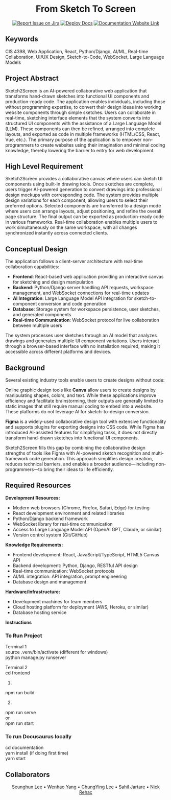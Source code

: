 <div align="center">

# From Sketch To Screen
[![Report Issue on Jira](https://img.shields.io/badge/Report%20Issues-Jira-0052CC?style=flat&logo=jira-software)](https://temple-cis-projects-in-cs.atlassian.net/jira/software/c/projects/DT/issues)
[![Deploy Docs](https://github.com/ApplebaumIan/tu-cis-4398-docs-template/actions/workflows/deploy.yml/badge.svg)](https://github.com/ApplebaumIan/tu-cis-4398-docs-template/actions/workflows/deploy.yml)
[![Documentation Website Link](https://img.shields.io/badge/-Documentation%20Website-brightgreen)](https://applebaumian.github.io/tu-cis-4398-docs-template/)


</div>


## Keywords

CIS 4398, Web Application, React, Python/Django, AI/ML, Real-time Collaboration, UI/UX Design, Sketch-to-Code, WebSocket, Large Language Models

## Project Abstract

Sketch2Screen is an AI-powered collaborative web application that transforms hand-drawn sketches into functional UI components and production-ready code. The application enables individuals, including those without programming expertise, to convert their design ideas into working website components through simple sketches. Users can collaborate in real-time, sketching interface elements that the system converts into structured UI components with the assistance of a Large Language Model (LLM). These components can then be refined, arranged into complete layouts, and exported as code in multiple frameworks (HTML/CSS, React, Vue, etc.). The primary purpose of the application is to empower non-programmers to create websites using their imagination and minimal coding knowledge, thereby lowering the barrier to entry for web development.

## High Level Requirement

Sketch2Screen provides a collaborative canvas where users can sketch UI components using built-in drawing tools. Once sketches are complete, users trigger AI-powered generation to convert drawings into professional design mockups with corresponding code. The system provides multiple design variations for each component, allowing users to select their preferred options. Selected components are transferred to a design mode where users can arrange layouts, adjust positioning, and refine the overall page structure. The final output can be exported as production-ready code in various frameworks. Real-time collaboration enables multiple users to work simultaneously on the same workspace, with all changes synchronized instantly across connected clients.

## Conceptual Design

The application follows a client-server architecture with real-time collaboration capabilities:

- **Frontend**: React-based web application providing an interactive canvas for sketching and design manipulation
- **Backend**: Python/Django server handling API requests, workspace management, and WebSocket connections for real-time updates
- **AI Integration**: Large Language Model API integration for sketch-to-component conversion and code generation
- **Database**: Storage system for workspace persistence, user sketches, and generated components
- **Real-time Communication**: WebSocket protocol for live collaboration between multiple users

The system processes user sketches through an AI model that analyzes drawings and generates multiple UI component variations. Users interact through a browser-based interface with no installation required, making it accessible across different platforms and devices.

## Background

Several existing industry tools enable users to create designs without code:

Online graphic design tools like **Canva** allow users to create designs by manipulating shapes, colors, and text. While these applications improve efficiency and facilitate brainstorming, their outputs are generally limited to static images that still require manual coding to embed into a website. These platforms do not leverage AI for sketch-to-design conversion.

**Figma** is a widely-used collaborative design tool with extensive functionality and supports plugins for exporting designs into CSS code. While Figma has introduced AI-assisted features for simplifying tasks, it does not directly transform hand-drawn sketches into functional UI components.

Sketch2Screen fills this gap by combining the collaborative design strengths of tools like Figma with AI-powered sketch recognition and multi-framework code generation. This approach simplifies design creation, reduces technical barriers, and enables a broader audience—including non-programmers—to bring their ideas to life efficiently.

## Required Resources

**Development Resources:**
- Modern web browsers (Chrome, Firefox, Safari, Edge) for testing
- React development environment and related libraries
- Python/Django backend framework
- WebSocket library for real-time communication
- Access to Large Language Model API (OpenAI GPT, Claude, or similar)
- Version control system (Git/GitHub)

**Knowledge Requirements:**
- Frontend development: React, JavaScript/TypeScript, HTML5 Canvas API
- Backend development: Python, Django, RESTful API design
- Real-time communication: WebSocket protocols
- AI/ML integration: API integration, prompt engineering
- Database design and management

**Hardware/Infrastructure:**
- Development machines for team members
- Cloud hosting platform for deployment (AWS, Heroku, or similar)
- Database hosting service

**Instructions**

### To Run Project

Terminal 1  
source .venv/bin/activate (different for windows)  
python manage.py runserver  

Terminal 2  
cd frontend  

1.  
npm run build  

2.  
npm run serve  
or  
npm run start  

### To run Docusaurus locally
cd documentation  
yarn install (if doing first time)  
yarn start  


## Collaborators

<div align="center">

[//]: # (Replace with your collaborators)
[Seunghun Lee](https://github.com/edicyl) • [Wenhao Yang](https://github.com/Iderad) • [ChungYing Lee](https://github.com/e22440228) • [Sahil Jartare](https://github.com/Sahil-Jartare) • [Nick Rehac](https://github.com/nickrehac)

</div>
